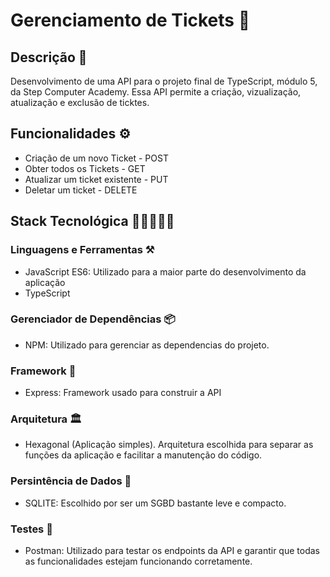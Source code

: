 # Gerenciamento de Tickets 🎫

## Descrição 📝
Desenvolvimento de uma API para o projeto final de TypeScript, módulo 5, da Step Computer Academy.
Essa API permite a criação, vizualização, atualização e exclusão de ticktes.

## Funcionalidades ⚙️

* Criação de um novo Ticket         - POST
* Obter todos os Tickets            - GET
* Atualizar um ticket existente     - PUT
* Deletar um ticket                 - DELETE

## Stack Tecnológica 👩‍💻👨🏾‍💻
### Linguagens e Ferramentas ⚒️

* JavaScript ES6: Utilizado para a maior parte do desenvolvimento da aplicação
* TypeScript

### Gerenciador de Dependências 📦
* NPM: Utilizado para gerenciar as dependencias do projeto.

### Framework 🧰
* Express: Framework usado para construir a API

### Arquitetura 🏛️
* Hexagonal (Aplicação simples). Arquitetura escolhida para separar as funções da aplicação e facilitar a manutenção do código.

### Persintência de Dados 🎲
* SQLITE: Escolhido por ser um SGBD bastante leve e compacto.

### Testes 🧪
* Postman: Utilizado para testar os endpoints da API e garantir que todas as funcionalidades estejam funcionando corretamente.


